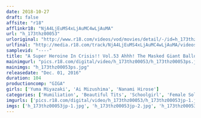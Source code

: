 ```yaml
---
date: 2018-10-27
draft: false
affsite: "r18"
afflinkr18: "NjA4LjEuMS4xLjAuMC4wLjAuMA"
url: "h_173thz00053"
urloriginal: "http://www.r18.com/videos/vod/movies/detail/-/id=h_173thz00053"
urlfinal: "http://media.r18.com/track/NjA4LjEuMS4xLjAuMC4wLjAuMA/videos/vod/movies/detail/-/id=h_173thz00053"
samplevid: "----"
title: "A Super Heroine In Crisis!! Vol.53 Ahhh! The Masked Giant Balloon Titties Girl Is In Trouble! The Beautiful Sisters Have Been Captured! Asuka Chihiro In Her Final Holy Quest!"
mainimgurl: "pics.r18.com/digital/video/h_173thz00053/h_173thz00053ps.jpg"
mainimgs: "h_173thz00053ps.jpg"
releasedate: "Dec. 01, 2016"
duration: 104
productioncomp: "GIGA"
girls: ['Yuma Miyazaki', 'Ai Mizushima', 'Nanami Hirose']
categories: ['Humiliation', 'Beautiful Tits', 'Schoolgirl', 'Female Soldier', 'Special Effects']
imgurls: ['pics.r18.com/digital/video/h_173thz00053/h_173thz00053jp-1.jpg', 'pics.r18.com/digital/video/h_173thz00053/h_173thz00053jp-2.jpg', 'pics.r18.com/digital/video/h_173thz00053/h_173thz00053jp-3.jpg', 'pics.r18.com/digital/video/h_173thz00053/h_173thz00053jp-4.jpg', 'pics.r18.com/digital/video/h_173thz00053/h_173thz00053jp-5.jpg', 'pics.r18.com/digital/video/h_173thz00053/h_173thz00053jp-6.jpg', 'pics.r18.com/digital/video/h_173thz00053/h_173thz00053jp-7.jpg', 'pics.r18.com/digital/video/h_173thz00053/h_173thz00053jp-8.jpg', 'pics.r18.com/digital/video/h_173thz00053/h_173thz00053jp-9.jpg', 'pics.r18.com/digital/video/h_173thz00053/h_173thz00053jp-10.jpg', 'pics.r18.com/digital/video/h_173thz00053/h_173thz00053jp-11.jpg', 'pics.r18.com/digital/video/h_173thz00053/h_173thz00053jp-12.jpg', 'pics.r18.com/digital/video/h_173thz00053/h_173thz00053jp-13.jpg', 'pics.r18.com/digital/video/h_173thz00053/h_173thz00053jp-14.jpg', 'pics.r18.com/digital/video/h_173thz00053/h_173thz00053jp-15.jpg', 'pics.r18.com/digital/video/h_173thz00053/h_173thz00053jp-16.jpg', 'pics.r18.com/digital/video/h_173thz00053/h_173thz00053jp-17.jpg', 'pics.r18.com/digital/video/h_173thz00053/h_173thz00053jp-18.jpg', 'pics.r18.com/digital/video/h_173thz00053/h_173thz00053jp-19.jpg', 'pics.r18.com/digital/video/h_173thz00053/h_173thz00053jp-20.jpg']
imgs: ['h_173thz00053jp-1.jpg', 'h_173thz00053jp-2.jpg', 'h_173thz00053jp-3.jpg', 'h_173thz00053jp-4.jpg', 'h_173thz00053jp-5.jpg', 'h_173thz00053jp-6.jpg', 'h_173thz00053jp-7.jpg', 'h_173thz00053jp-8.jpg', 'h_173thz00053jp-9.jpg', 'h_173thz00053jp-10.jpg', 'h_173thz00053jp-11.jpg', 'h_173thz00053jp-12.jpg', 'h_173thz00053jp-13.jpg', 'h_173thz00053jp-14.jpg', 'h_173thz00053jp-15.jpg', 'h_173thz00053jp-16.jpg', 'h_173thz00053jp-17.jpg', 'h_173thz00053jp-18.jpg', 'h_173thz00053jp-19.jpg', 'h_173thz00053jp-20.jpg']
---
```


